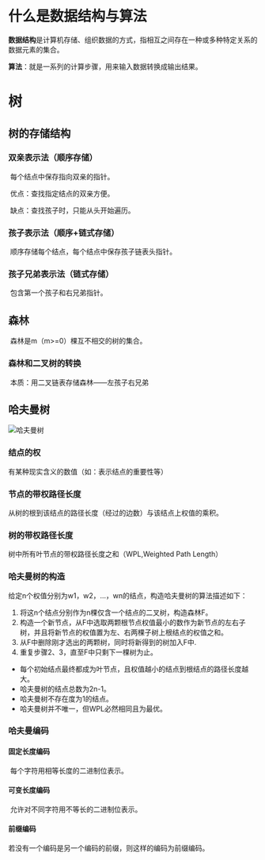 # 什么是数据结构与算法

**数据结构**是计算机存储、组织数据的方式，指相互之间存在一种或多种特定关系的数据元素的集合。

**算法**：就是一系列的计算步骤，用来输入数据转换成输出结果。

# 树

##  树的存储结构

### 双亲表示法（顺序存储）

​	每个结点中保存指向双亲的指针。

​	优点：查找指定结点的双亲方便。

​	缺点：查找孩子时，只能从头开始遍历。

### 孩子表示法（顺序+链式存储）

​	顺序存储每个结点，每个结点中保存孩子链表头指针。

### 孩子兄弟表示法（链式存储）

​	包含第一个孩子和右兄弟指针。

## 森林

​	森林是m（m>=0）棵互不相交的树的集合。

### 森林和二叉树的转换

​	本质：用二叉链表存储森林——左孩子右兄弟



## 哈夫曼树

![哈夫曼树](D:\Typora\Photo\数据结构\哈夫曼树.png)

### 结点的权

 有某种现实含义的数值（如：表示结点的重要性等）

### 节点的带权路径长度

从树的根到该结点的路径长度（经过的边数）与该结点上权值的乘积。

### 树的带权路径长度

树中所有叶节点的带权路径长度之和（WPL,Weighted Path Length）

### 哈夫曼树的构造

​	给定n个权值分别为w1，w2，...，wn的结点，构造哈夫曼树的算法描述如下：

1. 将这n个结点分别作为n棵仅含一个结点的二叉树，构造森林F。
2. 构造一个新节点，从F中选取两颗根节点权值最小的数作为新节点的左右子树，并且将新节点的权值置为左、右两棵子树上根结点的权值之和。
3. 从F中删除刚才选出的两颗树，同时将新得到的树加入F中.
4. 重复步骤2、3，直至F中只剩下一棵树为止。

- 每个初始结点最终都成为叶节点，且权值越小的结点到根结点的路径长度越大。
- 哈夫曼树的结点总数为2n-1。
- 哈夫曼树不存在度为1的结点。
- 哈夫曼树并不唯一，但WPL必然相同且为最优。

### 哈夫曼编码

#### 固定长度编码

​	每个字符用相等长度的二进制位表示。

#### 可变长度编码

​	允许对不同字符用不等长的二进制位表示。

#### 前缀编码

若没有一个编码是另一个编码的前缀，则这样的编码为前缀编码。

